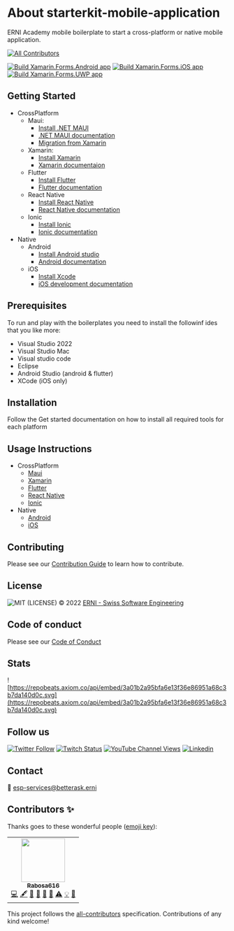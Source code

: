 # About starterkit-mobile-application

ERNI Academy mobile boilerplate to start a cross-platform or native mobile application.
<!-- ALL-CONTRIBUTORS-BADGE:START - Do not remove or modify this section -->
[![All Contributors](https://img.shields.io/badge/all_contributors-1-orange.svg?style=flat-square)](#contributors-)
<!-- ALL-CONTRIBUTORS-BADGE:END -->

[![Build Xamarin.Forms.Android app](https://github.com/ERNI-Academy/starterkit-mobile-application/actions/workflows/CI-Xamarin.Forms.Android.yml/badge.svg?branch=main)](https://github.com/ERNI-Academy/starterkit-mobile-application/actions/workflows/CI-Xamarin.Forms.Android.yml)
[![Build Xamarin.Forms.iOS app](https://github.com/ERNI-Academy/starterkit-mobile-application/actions/workflows/CI-Xamarin.Forms.iOS.yml/badge.svg?branch=main)](https://github.com/ERNI-Academy/starterkit-mobile-application/actions/workflows/CI-Xamarin.Forms.iOS.yml)
[![Build Xamarin.Forms.UWP app](https://github.com/ERNI-Academy/starterkit-mobile-application/actions/workflows/CI-Xamarin.Forms.UWP.yml/badge.svg?branch=main)](https://github.com/ERNI-Academy/starterkit-mobile-application/actions/workflows/CI-Xamarin.Forms.UWP.yml)

## Getting Started

* CrossPlatform
  * Maui:
    * [Install .NET MAUI](https://docs.microsoft.com/dotnet/maui/get-started/first-app?pivots=windows)
    * [.NET MAUI documentation](https://docs.microsoft.com/dotnet/maui)
    * [Migration from Xamarin](https://docs.microsoft.com/en-us/dotnet/maui/get-started/migrate)
  * Xamarin:
    * [Install Xamarin](https://docs.microsoft.com/en-us/xamarin/get-started/installation/?pivots=windows)
    * [Xamarin documentaion](https://docs.microsoft.com/en-us/xamarin/xamarin-forms/)
  * Flutter
    * [Install Flutter](https://docs.flutter.dev/get-started/install)
    * [Flutter documentation](https://docs.flutter.dev/)
  * React Native
    * [Install React Native](https://reactnative.dev/docs/environment-setup)
    * [React Native documentation](https://reactnative.dev/)
  * Ionic
    * [Install Ionic](https://ionicframework.com/docs/intro/cli)
    * [Ionic documentation](https://ionicframework.com/docs/)
* Native
  * Android
    * [Install Android studio](https://developer.android.com/studio)
    * [Android documentation](https://developer.android.com/)
  * iOS
    * [Install Xcode](https://developer.apple.com/xcode/)
    * [iOS development documentation](https://developer.apple.com/documentation/)

## Prerequisites

To run and play with the boilerplates you need to install the followinf ides that you like more:

* Visual Studio 2022
* Visual Studio Mac
* Visual studio code
* Eclipse
* Android Studio (android & flutter)
* XCode (iOS only)

## Installation

Follow the Get started documentation on how to install all required tools for each platform

## Usage Instructions

* CrossPlatform
  * [Maui](./docs/CrossPlatform/Maui/README.md)
  * [Xamarin](./docs/CrossPlatform/Xamarin/README.md)
  * [Flutter](./docs/CrossPlatform/flutter/README.md)
  * [React Native](./docs/CrossPlatform/reactnative/README.md)
  * [Ionic](./docs/CrossPlatform/ionic/README.md)
* Native
  * [Android](./docs/native/android/README.md)
  * [iOS](./docs/native/ios/README.md)

## Contributing

Please see our [Contribution Guide](CONTRIBUTING.md) to learn how to contribute.

## License

![MIT](https://img.shields.io/badge/License-MIT-blue.svg)
(LICENSE) © 2022 [ERNI - Swiss Software Engineering](https://www.betterask.erni)

## Code of conduct

Please see our [Code of Conduct](CODE_OF_CONDUCT.md)

## Stats

![https://repobeats.axiom.co/api/embed/3a01b2a95bfa6e13f36e86951a68c3b7da140d0c.svg](https://repobeats.axiom.co/api/embed/3a01b2a95bfa6e13f36e86951a68c3b7da140d0c.svg)

## Follow us

[![Twitter Follow](https://img.shields.io/twitter/follow/ERNI?style=social)](https://www.twitter.com/ERNI)
[![Twitch Status](https://img.shields.io/twitch/status/erni_academy?label=Twitch%20Erni%20Academy&style=social)](https://www.twitch.tv/erni_academy)
[![YouTube Channel Views](https://img.shields.io/youtube/channel/views/UCkdDcxjml85-Ydn7Dc577WQ?label=Youtube%20Erni%20Academy&style=social)](https://www.youtube.com/channel/UCkdDcxjml85-Ydn7Dc577WQ)
[![Linkedin](https://img.shields.io/badge/linkedin-31k-green?style=social&logo=Linkedin)](https://www.linkedin.com/company/erni)

## Contact

📧 esp-services@betterask.erni

## Contributors ✨

Thanks goes to these wonderful people ([emoji key](https://allcontributors.org/docs/en/emoji-key)):

<!-- ALL-CONTRIBUTORS-LIST:START - Do not remove or modify this section -->
<!-- prettier-ignore-start -->
<!-- markdownlint-disable -->
<table>
  <tr>
    <td align="center"><a href="https://github.com/Rabosa616"><img src="https://avatars.githubusercontent.com/u/12774781?v=4?s=100" width="100px;" alt=""/><br /><sub><b>Rabosa616</b></sub></a><br /><a href="https://github.com/ERNI-Academy/starterkit-mobile-application/commits?author=Rabosa616" title="Code">💻</a> <a href="#content-Rabosa616" title="Content">🖋</a> <a href="https://github.com/ERNI-Academy/starterkit-mobile-application/commits?author=Rabosa616" title="Documentation">📖</a> <a href="#design-Rabosa616" title="Design">🎨</a> <a href="#ideas-Rabosa616" title="Ideas, Planning, & Feedback">🤔</a> <a href="#maintenance-Rabosa616" title="Maintenance">🚧</a> <a href="https://github.com/ERNI-Academy/starterkit-mobile-application/commits?author=Rabosa616" title="Tests">⚠️</a> <a href="#example-Rabosa616" title="Examples">💡</a> <a href="https://github.com/ERNI-Academy/starterkit-mobile-application/pulls?q=is%3Apr+reviewed-by%3ARabosa616" title="Reviewed Pull Requests">👀</a></td>
  </tr>
</table>

<!-- markdownlint-restore -->
<!-- prettier-ignore-end -->

<!-- ALL-CONTRIBUTORS-LIST:END -->
This project follows the [all-contributors](https://github.com/all-contributors/all-contributors) specification. Contributions of any kind welcome!

